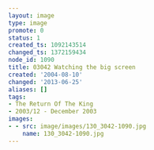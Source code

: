 ```yaml
---
layout: image
type: image
promote: 0
status: 1
created_ts: 1092143514
changed_ts: 1372159434
node_id: 1090
title: 03042 Watching the big screen
created: '2004-08-10'
changed: '2013-06-25'
aliases: []
tags:
- The Return Of The King
- 2003/12 - December 2003
images:
- - src: image/images/130_3042-1090.jpg
    name: 130_3042-1090.jpg
---
```


